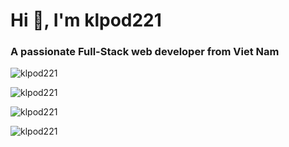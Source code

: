 <h1 align="left">Hi 👋, I'm klpod221</h1>
<h3 align="left">A passionate Full-Stack web developer from Viet Nam</h3>

<p align="left"> <img src="https://komarev.com/ghpvc/?username=klpod221&label=Profile%20views&color=0e75b6&style=flat" alt="klpod221" /> </p>

<p align="left">
    <img align="center" src="https://github-readme-stats.vercel.app/api/top-langs?username=klpod221&show_icons=true&theme=dark&locale=en&layout=compact" alt="klpod221" />
</p>

<p align="left">
    <img align="center" src="https://github-readme-stats.vercel.app/api?username=klpod221&show_icons=true&theme=dark&locale=en" alt="klpod221" />
</p>

<p align="left">
    <img align="center" src="https://streak-stats.demolab.com/?user=klpod221&theme=dark" alt="klpod221" />
</p>
